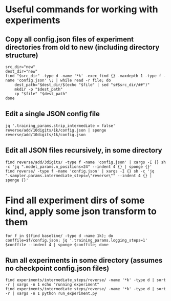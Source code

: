 # Useful commands for working with experiments

## Copy all config.json files of experiment directories from old to new (including directory structure)
```
src_dir="new"
dest_dir="new"
find "$src_dir" -type d -name '*k' -exec find {} -maxdepth 1 -type f -name 'config.json' \; | while read -r file; do
    dest_path="$dest_dir/$(echo "$file" | sed "s#$src_dir/##")"
    mkdir -p "$dest_path"
    cp "$file" "$dest_path"
done
```

## Edit a single JSON config file
```
jq '.training_params.strip_intermediate = false' reverse/add/10digits/1k/config.json | sponge reverse/add/10digits/1k/config.json
```

## Edit all JSON files recursively, in some directory
```
find reverse/add/3digits/ -type f -name 'config.json' | xargs -I {} sh -c 'jq ".model_params.n_positions=24" --indent 4 {} | sponge {}'
find reverse/ -type f -name 'config.json' | xargs -I {} sh -c 'jq ".sampler.params.intermediate_steps=\"reverse\"" --indent 4 {} | sponge {}'
```

# Find all experiment dirs of some kind, apply some json transform to them
```
for f in $(find baseline/ -type d -name 1k); do conffile=$f/config.json; jq '.training_params.logging_steps=1' $conffile --indent 4 | sponge $conffile; done
```

## Run all experiments in some directory (assumes no checkpoint config.json files)

```
find experiments/intermediate_steps/reverse/ -name '*k' -type d | sort -r | xargs -n 1 echo "running experiment"
find experiments/intermediate_steps/reverse/ -name '*k' -type d | sort -r | xargs -n 1 python run_experiment.py
```
